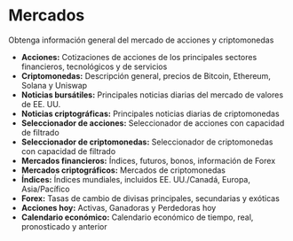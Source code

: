 # **Mercados**

Obtenga información general del mercado de acciones y criptomonedas
- **Acciones:** Cotizaciones de acciones de los principales sectores financieros, tecnológicos y de servicios
- **Criptomonedas:** Descripción general, precios de Bitcoin, Ethereum, Solana y Uniswap
- **Noticias bursátiles:** Principales noticias diarias del mercado de valores de EE. UU.
- **Noticias criptográficas:** Principales noticias diarias de criptomonedas
- **Seleccionador de acciones:** Seleccionador de acciones con capacidad de filtrado
- **Seleccionador de criptomonedas:** Seleccionador de criptomonedas con capacidad de filtrado
- **Mercados financieros:** Índices, futuros, bonos, información de Forex
- **Mercados criptográficos:** Mercados de criptomonedas
- **Índices:** Índices mundiales, incluidos EE. UU./Canadá, Europa, Asia/Pacífico
- **Forex:** Tasas de cambio de divisas principales, secundarias y exóticas
- **Acciones hoy:** Activas, Ganadoras y Perdedoras hoy
- **Calendario económico:** Calendario económico de tiempo, real, pronosticado y anterior

